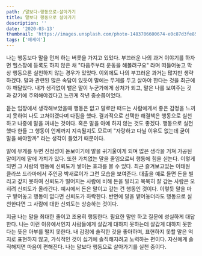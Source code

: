 ```yaml
---
path: /말보다-행동으로-살아가기
title: 말보다 행동으로 살아가기
description: ''
date: '2020-03-13'
thumbnail: 'https://images.unsplash.com/photo-1483706600674-e0c87d3fe85b?ixlib=rb-1.2.1&ixid=eyJhcHBfaWQiOjEyMDd9&auto=format&fit=crop&w=1982&q=80'
tags: ['에세이']
---
```


나는 행동보다 말을 먼저 하는 버릇을 가지고 있었다. 부끄러운 나의 과거 이야기를 하자면 헬스장에 등록도 하지 않은 채 "다음주부터 운동을 해볼려구요" 라며 떠들어놓고 막상 행동으론 실천하지 않는 경우가 있었다. 이외에도 나의 부끄러운 과거는 많지만 생략하겠다. 말과 관련된 많은 속담이 있듯이 말에는 무게를 두고 살아야 한다는 것을 최근에야 깨달았다. 내가 생각없이 뱉은 말이 누군가에게 상처가 되고, 말은 나를 보여주는 것과 같기에 주의해야겠다고 느낀게 작년 중순쯤이었다.

듣는 입장에서 생각해보았을때 행동은 없고 말로만 떠드는 사람에게서 좋은 감정을 느끼지 못하여 나도 고쳐야겠다며 다짐을 했다. 결과적으로 선택한 해결책은 행동으로 실천하고 나중에 말을 꺼내는 것이다. 혹은 말을 아예 하지 않는 것도 좋겠다. 행동으로 실천했다 한들 그 행동이 언제까지 지속될지도 모르며 "자랑하고 다닐 이유도 없는데 굳이 말을 해야할까" 라는 생각이 들었기 때문이다.

말에 무게를 두면 진정성이 돋보이기에 말을 귀기울이게 되며 많은 생각을 거쳐 가공된 말이기에 말에 가치가 있다. 또한 가치없는 말을 줄임으로써 행동에 힘을 싣는다. 이렇게 되면 그 사람의 행동에 신뢰도가 쌓이는 효과를 볼 수 있다. 최근 즐겨보고있는 이태원 클라쓰 드라마에서 주인공 박새로이가 그런 모습을 보여준다. 대출을 예로 들면 돈을 빌리고 갚지 못하여 신뢰도가 떨어지는 사람에 비해 돈을 빌리고 묵묵히 잘 갚는 사람은 오히려 신뢰도가 올라간다. 예시에서 돈은 말이고 갚는 건 행동인 것이다. 이렇듯 말을 마구 뱉어놓고 행동이 없다면 신뢰도가 하락한다. 반면에 말을 뱉어놓더라도 행동으로 실천한다면 그 사람에 대한 신뢰도는 상승하는 것이다.

지금 나는 말을 최대한 줄이고 조용히 행동한다. 필요한 말만 하고 질문에 성실하게 대답한다. 나는 이런 이유에서인지 사람들에게 살갑게 대하지 못하는데 살갑게 대하지 못한다는 뜻은 아부를 떨지 못한다. 내 감정에 솔직한 것을 좋아하며, 표현하지 못할 말은 억지로 표현하지 않고, 가식적인 것이 싫기에 솔직해지려고 노력하는 편이다. 자신에게 솔직해지면 마음이 편해진다. 나는 말보다 행동으로 살아가기를 실천 중이다.
